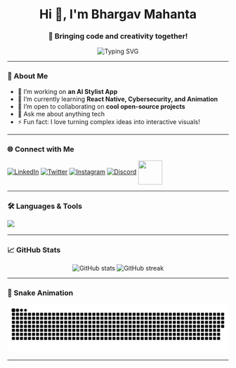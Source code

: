 <h1 align="center">Hi 👋, I'm Bhargav Mahanta</h1>
<h3 align="center">🚀 Bringing code and creativity together!</h3>

<p align="center">
  <img src="https://readme-typing-svg.herokuapp.com?font=Fira+Code&size=24&pause=1000&color=00F7FF&center=true&vCenter=true&width=435&lines=Tech+Enthusiast;Web+%26+App+Developer;Cybersecurity+Explorer;Lifelong+Learner" alt="Typing SVG" />
</p>

---

### 🧠 About Me

- 🔭 I’m working on **an AI Stylist App**  
- 🌱 I’m currently learning **React Native, Cybersecurity, and Animation**  
- 👯 I’m open to collaborating on **cool open-source projects**  
- 💬 Ask me about anything tech  
- ⚡ Fun fact: I love turning complex ideas into interactive visuals!

---

### 🌐 Connect with Me

[![LinkedIn](https://skillicons.dev/icons?i=linkedin&theme=dark)](www.linkedin.com/in/bhargav-mahanta-44583a243)
[![Twitter](https://skillicons.dev/icons?i=twitter&theme=dark)](https://x.com/BhargavMahanta_)
[![Instagram](https://skillicons.dev/icons?i=instagram&theme=dark)](https://www.instagram.com/thebhargavmahanta/)
[![Discord](https://skillicons.dev/icons?i=discord&theme=dark)](https://discordapp.com/users/1142383913713532928)
<a href="https://monkeytype.com/profile/bhargavmahanta">
  <img src="https://github.com/user-attachments/assets/2ad8f48b-7d28-44d2-abc6-2814248883fb" width="55" height="55" style="vertical-align: middle;" />
</a>

---

### 🛠️ Languages & Tools

<p align="left">
  <img src="https://skillicons.dev/icons?i=js,ts,nodejs,react,flutter,dart,python,mongodb,firebase,git,html,css,raspberrypi,notion" />
</p>

---

### 📈 GitHub Stats

<p align="center">
  <img src="https://github-readme-stats.vercel.app/api?username=bhargavmahanta&show_icons=true&theme=radical" alt="GitHub stats" />
  <img src="https://github-readme-streak-stats.herokuapp.com/?user=bhargavmahanta&theme=radical" alt="GitHub streak" />
</p>

---

### 🐍 Snake Animation

![snake gif](https://raw.githubusercontent.com/bhargavmahanta/bhargavmahanta/output/github-snake-dark.svg)

---




